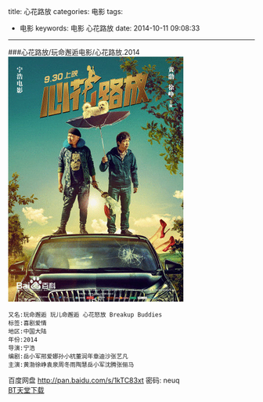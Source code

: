 title: 心花路放
categories: 电影
tags:
  - 电影
keywords: 电影 心花路放
date: 2014-10-11 09:08:33
---
###心花路放/玩命邂逅电影/心花路放.2014      
![心花路放](/resource/images/xinhualufang.gif)      
```
又名:玩命邂逅 玩儿命邂逅 心花怒放 Breakup Buddies
标签:喜剧爱情
地区:中国大陆
年份:2014
导演:宁浩
编剧:岳小军邢爱娜孙小杭董润年章迪沙张艺凡
主演:黄渤徐峥袁泉周冬雨陶慧岳小军沈腾张俪马
```

百度网盘 http://pan.baidu.com/s/1kTC83xt 密码: neuq   
[BT天堂下载](http://www.bttiantang.com/subject/26089.html)
<!--more-->



